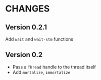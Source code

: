 CHANGES
=======

Version 0.2.1
-------------

Add `wait` and `wait-stm` functions

Version 0.2
-----------

* Pass a `Thread` handle to the thread itself
* Add `mortalize`, `immortalize`
